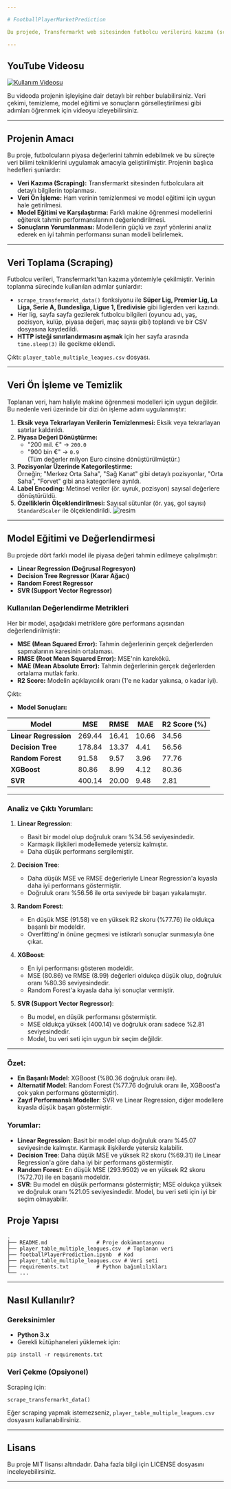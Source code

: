 ```yaml
---

# FootballPlayerMarketPrediction

Bu projede, Transfermarkt web sitesinden futbolcu verilerini kazıma (scraping) yöntemi ile çekerek çeşitli makine öğrenmesi modellerini (SVR, Decision Tree, Linear Regression, Random Forest) eğittik ve tahmin performanslarını karşılaştırdık.

---
```


## YouTube Videosu

[![Kullanım Videosu](https://youtu.be/QhJdXJRRKgo)](https://youtu.be/QhJdXJRRKgo)

Bu videoda projenin işleyişine dair detaylı bir rehber bulabilirsiniz. Veri çekimi, temizleme, model eğitimi ve sonuçların görselleştirilmesi gibi adımları öğrenmek için videoyu izleyebilirsiniz.

---

## Projenin Amacı

Bu proje, futbolcuların piyasa değerlerini tahmin edebilmek ve bu süreçte veri bilimi tekniklerini uygulamak amacıyla geliştirilmiştir. Projenin başlıca hedefleri şunlardır:

- **Veri Kazıma (Scraping):** Transfermarkt sitesinden futbolculara ait detaylı bilgilerin toplanması.  
- **Veri Ön İşleme:** Ham verinin temizlenmesi ve model eğitimi için uygun hale getirilmesi.  
- **Model Eğitimi ve Karşılaştırma:** Farklı makine öğrenmesi modellerini eğiterek tahmin performanslarının değerlendirilmesi.  
- **Sonuçların Yorumlanması:** Modellerin güçlü ve zayıf yönlerini analiz ederek en iyi tahmin performansı sunan modeli belirlemek.  

---

## Veri Toplama (Scraping)

Futbolcu verileri, Transfermarkt'tan kazıma yöntemiyle çekilmiştir. Verinin toplanma sürecinde kullanılan adımlar şunlardır:

- `scrape_transfermarkt_data()` fonksiyonu ile **Süper Lig, Premier Lig, La Liga, Serie A, Bundesliga, Ligue 1, Eredivisie** gibi liglerden veri kazındı.  
- Her lig, sayfa sayfa gezilerek futbolcu bilgileri (oyuncu adı, yaş, pozisyon, kulüp, piyasa değeri, maç sayısı gibi) toplandı ve bir CSV dosyasına kaydedildi.  
- **HTTP isteği sınırlandırmasını aşmak** için her sayfa arasında `time.sleep(3)` ile gecikme eklendi.  

Çıktı: `player_table_multiple_leagues.csv` dosyası.

---

## Veri Ön İşleme ve Temizlik

Toplanan veri, ham haliyle makine öğrenmesi modelleri için uygun değildir. Bu nedenle veri üzerinde bir dizi ön işleme adımı uygulanmıştır:

1. **Eksik veya Tekrarlayan Verilerin Temizlenmesi:** Eksik veya tekrarlayan satırlar kaldırıldı.  
2. **Piyasa Değeri Dönüştürme:**  
   - "200 mil. €" → `200.0`  
   - "900 bin €" → `0.9`  
   (Tüm değerler milyon Euro cinsine dönüştürülmüştür.)
3. **Pozisyonlar Üzerinde Kategorileştirme:**  
   Örneğin; "Merkez Orta Saha", "Sağ Kanat" gibi detaylı pozisyonlar, "Orta Saha", "Forvet" gibi ana kategorilere ayrıldı.  
4. **Label Encoding:** Metinsel veriler (ör. uyruk, pozisyon) sayısal değerlere dönüştürüldü.  
5. **Özelliklerin Ölçeklendirilmesi:** Sayısal sütunlar (ör. yaş, gol sayısı) `StandardScaler` ile ölçeklendirildi.
![resim](https://github.com/user-attachments/assets/6b210e36-ad73-4582-8523-b9954d73457a)

---

## Model Eğitimi ve Değerlendirmesi

Bu projede dört farklı model ile piyasa değeri tahmin edilmeye çalışılmıştır:  

- **Linear Regression (Doğrusal Regresyon)**  
- **Decision Tree Regressor (Karar Ağacı)**  
- **Random Forest Regressor**  
- **SVR (Support Vector Regressor)**  

### Kullanılan Değerlendirme Metrikleri  

Her bir model, aşağıdaki metriklere göre performans açısından değerlendirilmiştir:  

- **MSE (Mean Squared Error):** Tahmin değerlerinin gerçek değerlerden sapmalarının karesinin ortalaması.  
- **RMSE (Root Mean Squared Error):** MSE'nin karekökü.  
- **MAE (Mean Absolute Error):** Tahmin değerlerinin gerçek değerlerden ortalama mutlak farkı.  
- **R2 Score:** Modelin açıklayıcılık oranı (1'e ne kadar yakınsa, o kadar iyi).  

Çıktı:  
- **Model Sonuçları:**

| **Model**             | **MSE**  | **RMSE** | **MAE** | **R2 Score (%)** |
|-----------------------|----------|----------|---------|------------------|
| **Linear Regression** | 269.44   | 16.41    | 10.66   | 34.56           |
| **Decision Tree**     | 178.84   | 13.37    | 4.41    | 56.56           |
| **Random Forest**     | 91.58    | 9.57     | 3.96    | 77.76           |
| **XGBoost**           | 80.86    | 8.99     | 4.12    | 80.36           |
| **SVR**               | 400.14   | 20.00    | 9.48    | 2.81            |

---

### Analiz ve Çıktı Yorumları:

1. **Linear Regression**: 
   - Basit bir model olup doğruluk oranı %34.56 seviyesindedir.
   - Karmaşık ilişkileri modellemede yetersiz kalmıştır.
   - Daha düşük performans sergilemiştir.

2. **Decision Tree**: 
   - Daha düşük MSE ve RMSE değerleriyle Linear Regression'a kıyasla daha iyi performans göstermiştir.
   - Doğruluk oranı %56.56 ile orta seviyede bir başarı yakalamıştır.

3. **Random Forest**: 
   - En düşük MSE (91.58) ve en yüksek R2 skoru (%77.76) ile oldukça başarılı bir modeldir.
   - Overfitting'in önüne geçmesi ve istikrarlı sonuçlar sunmasıyla öne çıkar.

4. **XGBoost**: 
   - En iyi performansı gösteren modeldir.
   - MSE (80.86) ve RMSE (8.99) değerleri oldukça düşük olup, doğruluk oranı %80.36 seviyesindedir.
   - Random Forest'a kıyasla daha iyi sonuçlar vermiştir.

5. **SVR (Support Vector Regressor)**:
   - Bu model, en düşük performansı göstermiştir.
   - MSE oldukça yüksek (400.14) ve doğruluk oranı sadece %2.81 seviyesindedir.
   - Model, bu veri seti için uygun bir seçim değildir.

---

### Özet:
- **En Başarılı Model**: XGBoost (%80.36 doğruluk oranı ile).
- **Alternatif Model**: Random Forest (%77.76 doğruluk oranı ile, XGBoost'a çok yakın performans göstermiştir).
- **Zayıf Performanslı Modeller**: SVR ve Linear Regression, diğer modellere kıyasla düşük başarı göstermiştir.
### Yorumlar:
- **Linear Regression**: Basit bir model olup doğruluk oranı %45.07 seviyesinde kalmıştır. Karmaşık ilişkilerde yetersiz kalabilir.  
- **Decision Tree**: Daha düşük MSE ve yüksek R2 skoru (%69.31) ile Linear Regression'a göre daha iyi bir performans göstermiştir.  
- **Random Forest**: En düşük MSE (293.9502) ve en yüksek R2 skoru (%72.70) ile en başarılı modeldir.  
- **SVR**: Bu model en düşük performansı göstermiştir; MSE oldukça yüksek ve doğruluk oranı %21.05 seviyesindedir. Model, bu veri seti için iyi bir seçim olmayabilir.


## Proje Yapısı

```
.
├── README.md                # Proje dokümantasyonu
├── player_table_multiple_leagues.csv  # Toplanan veri
├── footballPlayerPrediction.ipynb  # Kod
├── player_table_multiple_leagues.csv # Veri seti
├── requirements.txt         # Python bağımlılıkları
└── ...
```

---

## Nasıl Kullanılır?

### Gereksinimler  

- **Python 3.x**  
- Gerekli kütüphaneleri yüklemek için:  
```
pip install -r requirements.txt
```

### Veri Çekme (Opsiyonel)  

Scraping için:  
```
scrape_transfermarkt_data()
```

Eğer scraping yapmak istemezseniz, `player_table_multiple_leagues.csv` dosyasını kullanabilirsiniz.

---

## Lisans  

Bu proje MIT lisansı altındadır. Daha fazla bilgi için LICENSE dosyasını inceleyebilirsiniz.  

--- 
